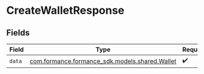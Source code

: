 # CreateWalletResponse


## Fields

| Field                                                                           | Type                                                                            | Required                                                                        | Description                                                                     |
| ------------------------------------------------------------------------------- | ------------------------------------------------------------------------------- | ------------------------------------------------------------------------------- | ------------------------------------------------------------------------------- |
| `data`                                                                          | [com.formance.formance_sdk.models.shared.Wallet](../../models/shared/Wallet.md) | :heavy_check_mark:                                                              | N/A                                                                             |